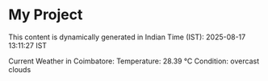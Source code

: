 # My Project

This content is dynamically generated in Indian Time (IST): 2025-08-17 13:11:27 IST


Current Weather in Coimbatore:
Temperature: 28.39 °C
Condition: overcast clouds
